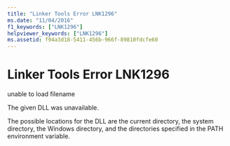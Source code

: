 ```yaml
---
title: "Linker Tools Error LNK1296"
ms.date: "11/04/2016"
f1_keywords: ["LNK1296"]
helpviewer_keywords: ["LNK1296"]
ms.assetid: f94a3d18-5411-456b-966f-89810fdcfe60
---
```

# Linker Tools Error LNK1296

unable to load filename

The given DLL was unavailable.

The possible locations for the DLL are the current directory, the system directory, the Windows directory, and the directories specified in the PATH environment variable.